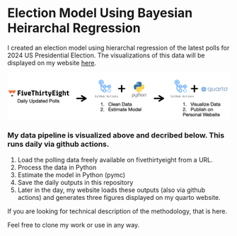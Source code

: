 # Election Model Using Bayesian Heirarchal Regression

I created an election model using hierarchal regression of the latest polls for 2024 US Presidential Election. The visualizations of this data will be displayed on my website [here](https://alexbass.me).

![](data_pipeline.png)

### My data pipeline is visualized above and decribed below. This runs daily via github actions.

1. Load the polling data freely available on fivethirtyeight from a URL.
2. Process the data in Python
3. Estimate the model in Python (pymc)
4. Save the daily outputs in this repository
5. Later in the day, my website loads these outputs (also via github actions) and generates three figures displayed on my quarto website.

If you are looking for technical description of the methodology, that is here.

Feel free to clone my work or use in any way.
